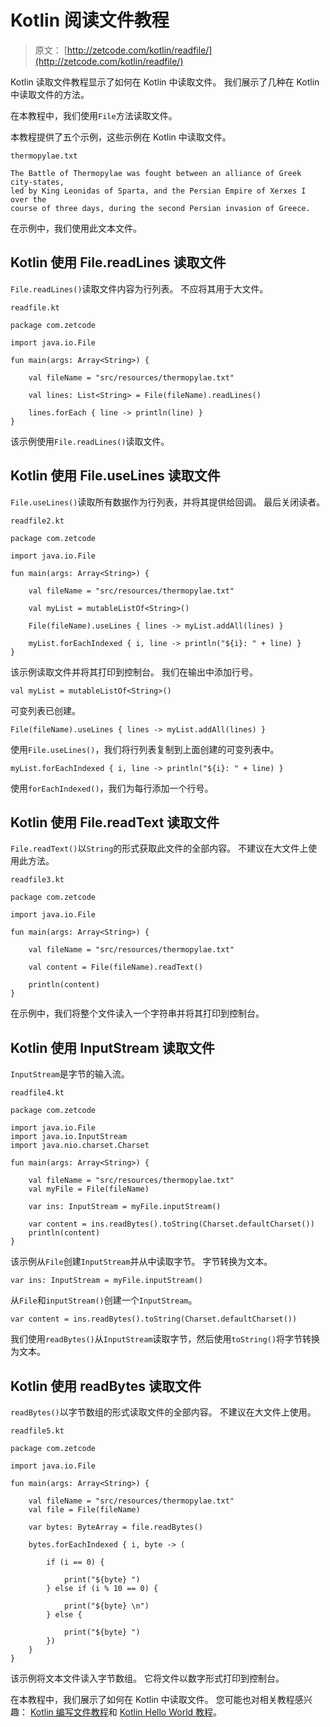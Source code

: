 # Kotlin 阅读文件教程

> 原文： [http://zetcode.com/kotlin/readfile/](http://zetcode.com/kotlin/readfile/)

Kotlin 读取文件教程显示了如何在 Kotlin 中读取文件。 我们展示了几种在 Kotlin 中读取文件的方法。

在本教程中，我们使用`File`方法读取文件。

本教程提供了五个示例，这些示例在 Kotlin 中读取文件。

`thermopylae.txt`

```
The Battle of Thermopylae was fought between an alliance of Greek city-states, 
led by King Leonidas of Sparta, and the Persian Empire of Xerxes I over the 
course of three days, during the second Persian invasion of Greece. 

```

在示例中，我们使用此文本文件。

## Kotlin 使用 File.readLines 读取文件

`File.readLines()`读取文件内容为行列表。 不应将其用于大文件。

`readfile.kt`

```
package com.zetcode

import java.io.File

fun main(args: Array<String>) {

    val fileName = "src/resources/thermopylae.txt"

    val lines: List<String> = File(fileName).readLines()

    lines.forEach { line -> println(line) }
}

```

该示例使用`File.readLines()`读取文件。

## Kotlin 使用 File.useLines 读取文件

`File.useLines()`读取所有数据作为行列表，并将其提供给回调。 最后关闭读者。

`readfile2.kt`

```
package com.zetcode

import java.io.File

fun main(args: Array<String>) {

    val fileName = "src/resources/thermopylae.txt"

    val myList = mutableListOf<String>()

    File(fileName).useLines { lines -> myList.addAll(lines) }

    myList.forEachIndexed { i, line -> println("${i}: " + line) }
}

```

该示例读取文件并将其打印到控制台。 我们在输出中添加行号。

```
val myList = mutableListOf<String>()

```

可变列表已创建。

```
File(fileName).useLines { lines -> myList.addAll(lines) }

```

使用`File.useLines()`，我们将行列表复制到上面创建的可变列表中。

```
myList.forEachIndexed { i, line -> println("${i}: " + line) }

```

使用`forEachIndexed()`，我们为每行添加一个行号。

## Kotlin 使用 File.readText 读取文件

`File.readText()`以`String`的形式获取此文件的全部内容。 不建议在大文件上使用此方法。

`readfile3.kt`

```
package com.zetcode

import java.io.File

fun main(args: Array<String>) {

    val fileName = "src/resources/thermopylae.txt"

    val content = File(fileName).readText()

    println(content)
}

```

在示例中，我们将整个文件读入一个字符串并将其打印到控制台。

## Kotlin 使用 InputStream 读取文件

`InputStream`是字节的输入流。

`readfile4.kt`

```
package com.zetcode

import java.io.File
import java.io.InputStream
import java.nio.charset.Charset

fun main(args: Array<String>) {

    val fileName = "src/resources/thermopylae.txt"
    val myFile = File(fileName)

    var ins: InputStream = myFile.inputStream()

    var content = ins.readBytes().toString(Charset.defaultCharset())
    println(content)
}

```

该示例从`File`创建`InputStream`并从中读取字节。 字节转换为文本。

```
var ins: InputStream = myFile.inputStream()

```

从`File`和`inputStream()`创建一个`InputStream`。

```
var content = ins.readBytes().toString(Charset.defaultCharset())

```

我们使用`readBytes()`从`InputStream`读取字节，然后使用`toString()`将字节转换为文本。

## Kotlin 使用 readBytes 读取文件

`readBytes()`以字节数组的形式读取文件的全部内容。 不建议在大文件上使用。

`readfile5.kt`

```
package com.zetcode

import java.io.File

fun main(args: Array<String>) {

    val fileName = "src/resources/thermopylae.txt"
    val file = File(fileName)

    var bytes: ByteArray = file.readBytes()

    bytes.forEachIndexed { i, byte -> (

        if (i == 0) {

            print("${byte} ")
        } else if (i % 10 == 0) {

            print("${byte} \n")
        } else {

            print("${byte} ")
        })
    }    
}

```

该示例将文本文件读入字节数组。 它将文件以数字形式打印到控制台。

在本教程中，我们展示了如何在 Kotlin 中读取文件。 您可能也对相关教程感兴趣： [Kotlin 编写文件教程](/kotlin/writefile/)和 [Kotlin Hello World 教程](/kotlin/helloworld/)。